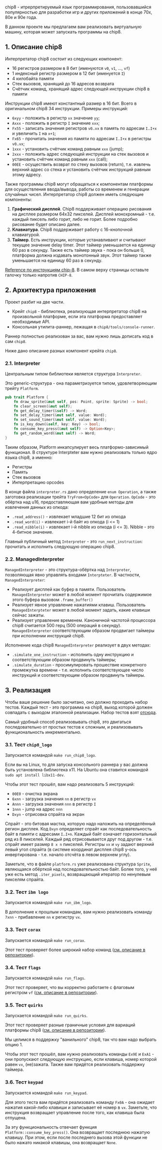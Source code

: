 chip8 - итрерпретируемый язык программирования, пользовавшийся популярностью для разработки игр и других приложений в конце 70х, 80е и 90е года.

В данном проекте мы предлагаем вам реализовать виртуальную машину, которая может запускать программы на chip8.

## 1. Описание chip8

Интерпретатор chip8 состоит из следующих компонент:

* 16 регистров размером в 8 бит (именуются `v0`, `v1`, ..., `vf`)
* 1 индексный регистр размером в 12 бит (именуется `I`)
* 4 килобайта памяти
* Стек вызовов, хранящий до 16 адресов возврата
* Счётчик команд, хранящий адрес следующей инструкции chip8 в памяти

Инструкции chip8 имеют константный размер в 16 бит. Всего в оригинальном chip8 34 инструкции. Примеры инструкций:

* `6xyy` - положить в регистр `vx` значение `yy`;
* `Axxx` - положить в регистр `I` значение `xxx`;
* `Fx55` - записать значения регистров `v0`..`vx` в память по адресам `I`..`I+x` и увеличить `I` на `x+1`;
* `Fx65` - прочитать значения из памяти по адресам `I`..`I+x` в регистры `v0`..`vx`;
* `1xxx` - установить счётчик команд равным `xxx` (jump);
* `2xxx` - положить адрес следующей инструкции на стек вызовов и установить счётчик команд равным `xxx` (call);
* `00EE` - осуществить возврат по стеку вызовов (return), т.е. извлечь верхний адрес со стека и установить счётчик инструкций равным этому адресу.

Также программы chip8 могут обращаться к компонентам платформы для осуществления ввода/вывода, работы со временем и генерации случайных чисел. Интерпретатор chip8 должен иметь следующие компоненты:

1. **Графический дисплей**. Chip8 поддерживает операцию рисования на дисплее размером 64x32 пикселей. Дисплей монохромный - т.е. каждый пиксель либо горит, либо не горит. Более подробно рисование будет описано далее.
2. **Клавиатура**. Chip8 поддерживает работу с 16-кнопочной клавиатурой.
3. **Таймер**. Есть инструкции, которые устанавливают и считывают текущее значение delay timer. Этот таймер уменьшается на единицу 60 раз в секунду. Также есть таймер звука - пока он больше 0, платформа должна издавать монотонный звук. Этот таймер также уменьшается на единицу 60 раз в секунду.

[Reference по инструкциям chip-8](https://chip8.gulrak.net/). В самом верху страницы оставьте галочку только напротив `CHIP-8`.

## 2. Архитектура приложения

Проект разбит на две части.

* Крейт `chip8` - библиотека, реализующая интерпретатор chip8 на произвольной платформе, если
эта платформа предоставляет необходимые API.
* Консольная утилита-раннер, лежащая в `chip8/tools/console-runner`.

Раннер полностью реализован за вас, вам нужно лишь дописать код в сам `chip8`.

Ниже дано описание разных компонент крейта `chip8`.

### 2.1. Interpreter

Центральным типом библиотеки является структура `Interpreter`.

Это generic-структура - она параметризуется типом, удовлетворяющим трейту `Platform`.

```rust
pub trait Platform {
    fn draw_sprite(&mut self, pos: Point, sprite: Sprite) -> bool;
    fn clear_screen(&mut self);
    fn get_delay_timer(&self) -> Word;
    fn set_delay_timer(&mut self, value: Word);
    fn set_sound_timer(&mut self, value: Word);
    fn is_key_down(&self, key: Key) -> bool;
    fn consume_key_press(&mut self) -> Option<Key>;
    fn get_random_word(&mut self) -> Word;
}
```

Таким образом, Platform инкапсулирует весь платформо-зависимый функционал.
В структуре Interpteter вам нужно реализовать только ядро языка chip8, а именно:

* Регистры
* Память
* Стек вызовов
* Интерпретацию opcodes

В конце файла `interpreter.rs` дано определение `enum Operation`, а также заготовка
реализации трейта `TryFrom<OpCode>` для `Operation`. `OpCode` - это обёртка над u16,
предоставляющая вам удобные методы для извлечения данных из опкода:

* `.read_address()` - извлекает младшие 12 бит из опкода
* `.read_word(i)` - извлекает i-й байт из опкода (i <= 1)
* `.read_nibble(i)` - извлекает i-й nibble из опкода (i <= 3). Nibble - это 4-битное значение.

Главный публичный метод `Interpreter` - это `run_next_instruction`: прочитать и исполнить
следующую операцию chip8.

### 2.2. ManagedInterpreter

`ManagedInterpreter` - это структура-обёртка над `Interpreter`, позволяющая явно управлять входами
`Interpteter`. В частности, `ManagedInterpreter`:

* Реализует дисплей как буфер в памяти. Пользователь `ManagedInterpreter` может в любой момент
прочитать содержимое этого буфера вызовом `.frame_buffer()`
* Реализует явное управление нажатиями клавиш. Пользователь `ManagedInterpteter` может в любой
момент задать, какие клавиши сейчас зажаты.
* Реализует управление временем. Каноничной частотой процессора chip8 считается 500 герц (500 операций в секунду).
`ManagedInterpreter` соответствующим образом продвигает таймеры при исполнении инструкций chip8.

Исполнение кода chip8 `ManagedInterpreter` реализует в двух методах:

* `.simulate_one_instruction` - исполнить одну инструкцию и соответствующим образом продвинуть таймеры;
* `.simulate_duration` - просимулировать прошествие конкретного промежутка времени -
т.е. исполнить соответствующее число инструкций и соответствующим образом продвинуть таймеры.

## 3. Реализация

Чтобы ваше решение было засчитано, оно должно проходить набор тестов. Каждый тест - это
программа на chip8, выход которой должен совпадать с выходом эталонной реализации. Набор тестов взят [отсюда](https://github.com/Timendus/chip8-test-suite).

Самый удобный способ реализовывать chip8, это двигаться последовательно от простых тестов к сложным, и реализовывать функциональность инкрементально.

### 3.1. Тест `chip8_logo`

Запускается командой `make run_chip8_logo`.

Если вы на Linux, то для запуска консольного раннера у вас должна быть установлена библиотека x11. На Ubuntu она ставится командой `sudo apt install libx11-dev`.

Чтобы этот тест прошёл, вам надо реализовать 5 инструкций:

* `00E0` - очистка экрана
* `6xnn` - загрузка значения `nn` в регистр `vx`
* `Annn` - загрузка значения `nnn` в регистр `I`
* `1nnn` - jump на адрес `nnn`
* `Dxyn` - отрисовка спрайта на экран

Спрайт - это битовая мастка, которую надо наложить на определённый регион дисплея.
Код `Dxyn` определяет спрайт как последовательность байт в памяти с адресами `I`..`I+n`.
Каждый байт означает горизонтальный ряд из 8 пикселей. Каждый ряд отрисовывается друг под другом - т.е. спрайт имеет размер `8 x n` пикселей. Регистры `vx` и `vy` задают верхний левый угол спрайта (в системе координат дисплея chip8 y-ось инвертирована - т.е. начало отсчёта в левом верхнем углу).

Заметьте, что в файле `platform.rs` уже реализована структура `Sprite`, являющаяся обёрткой над последовательностью байт. Более того, у неё уже есть метод `.iter_pixels`,
возвращающий итератор по ненулевым пикселям спрайта.

### 3.2. Тест `ibm logo`

Запускается командой `make run_ibm_logo`.

В дополнение к прошлым командам, вам нужно реализовать команду `7xnn` - прибавление `nn` к регистру `vx`.

### 3.3. Тест `corax`

Запускается командой `make run_corax`.

Этот тест проверяет более широкий набор команд ([см. описание в репозитории](https://github.com/Timendus/chip8-test-suite#corax-opcode-test)).

### 3.4. Тест `flags`

Запускается командой `make run_flags`.

Этот тест проверяет, что вы корректно работаете с флаговым регистром `vf` ([см. описание в репозитории](https://github.com/Timendus/chip8-test-suite#flags-test)).

### 3.5. Тест `quirks`

Запускается командой `make run_quirks`.

Этот тест проверяет разные граничные условия для вариаций платформы chip8 ([см. описание в репозитории](https://github.com/Timendus/chip8-test-suite#flags-test)).

Мы целимся в поддержку "ванильного" chip8, так что вам надо выбрать опцию 1.

Чтобы этот тест прошёл, вам нужно реализовать команды `Ex9E` и `ExA1` - они пропускают следующую инструкцию, если клавиша, номер которой равен `vx`, (не)зажата. Также вам придётся реализовать поддержку таймера.

### 3.6. Тест `keypad`

Запускается командой `make run_keypad`.

Для этого теста вам придётся реализовать команду `Fx0A` - она ожидает нажатия какой-либо клавиши и записывает её номер в `vx`. Заметьте, что инструкция возвращает управление после того, как клавиша была отпущена.

За эту функциональность отвечает функция `Platform::consume_key_press()`.
Она возвращает последнюю нажатую клавишу. При этом, если после последнего
вызова этой функции не было нажато никакой клавишы, она возвращает `None`.
